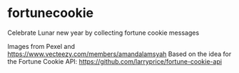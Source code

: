 # fortunecookie
Celebrate Lunar new year by collecting fortune cookie messages

Images from Pexel and https://www.vecteezy.com/members/amandalamsyah
Based on the idea for the Fortune Cookie API: https://github.com/larryprice/fortune-cookie-api

